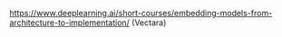 https://www.deeplearning.ai/short-courses/embedding-models-from-architecture-to-implementation/ (Vectara)  
